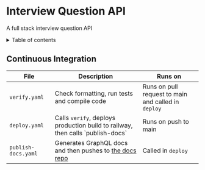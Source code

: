 # Interview Question API
A full stack interview question API 

<details>
<summary>
Table of contents
</summary>

- [Interview Question API](#interview-question-api)
	- [Continuous Integration](#continuous-integration)
</details>


## Continuous Integration

<table with="100%">
<thead>
  <tr>
    <th>File</th>
    <th>Description</th>
    <th>Runs on</th>
  </tr>
</thead>
<tbody>
  <tr>
    <td><code>verify.yaml</code></td>
    <td>Check formatting, run tests and compile code</td>
    <td>Runs on pull request to main and called in <code>deploy</code></td>
  </tr>
  <tr>
    <td><code>deploy.yaml</code></td>
    <td>Calls <code>verify</code>, deploys production build to railway, then calls `publish-docs`</td>
    <td>Runs on push to main</td>
  </tr>
  <tr>
    <td><code>publish-docs.yaml</code></td>
    <td>Generates GraphQL docs and then pushes to <a href="https://github.com/20jasper/interview_question_api_graphql_docs">the docs repo</a></td>
    <td>Called in <code>deploy</code></td>
  </tr>
</tbody>
</table>

